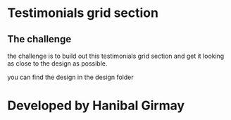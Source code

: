 # Testimonials grid section

## The challenge

the challenge is to build out this testimonials grid section and get it looking as close to the design as possible.

you can find the design in the design folder

# Developed by Hanibal Girmay

